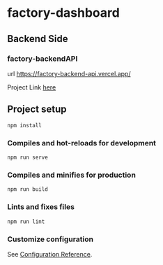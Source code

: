 # factory-dashboard

## Backend Side
### factory-backendAPI

url
https://factory-backend-api.vercel.app/

Project Link [here](https://github.com/FeyzaBiber/factory-backendAPI)

## Project setup
```
npm install
```

### Compiles and hot-reloads for development
```
npm run serve
```

### Compiles and minifies for production
```
npm run build
```

### Lints and fixes files
```
npm run lint
```

### Customize configuration
See [Configuration Reference](https://cli.vuejs.org/config/).
